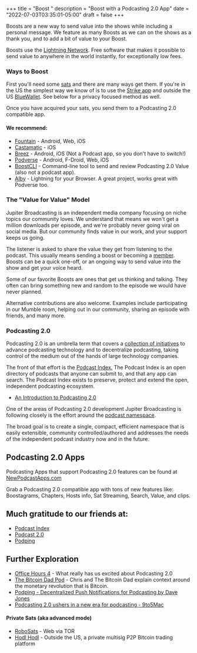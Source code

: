 +++
title = "Boost "
description = "Boost with a Podcasting 2.0 App"
date = "2022-07-03T03:35:01-05:00"
draft = false
+++

Boosts are a new way to send value into the shows while including a personal message. We feature as many Boosts as we can on the shows as a thank you, and to add a bit of value to your Boost.

Boosts use the [Lightning Network](https://lightning.network/). Free software that makes it possible to send value to anywhere in the world instantly, for exceptionally low fees.

### Ways to Boost

First you'll need some [sats](https://en.bitcoin.it/wiki/Satoshi_(unit)) and there are many ways get them. If you're in the US the simplest way we know of is to use the [Strike app](https://strike.me/) and outside the US [BlueWallet](https://bluewallet.io/). See below for a privacy focused method as well.

Once you have acquired your sats, you send them to a Podcasting 2.0 compatible app.

#### We recommend:
* [Fountain](https://www.fountain.fm/) - Android, Web, iOS
* [Castamatic](https://castamatic.com/) - iOS
* [Breez](https://breez.technology/) - Android, iOS (Not a Podcast app, so you don't have to switch!)
* [Podverse](https://podverse.fm/) - Android, F-Droid, Web, iOS
* [BoostCLI](https://github.com/valcanobacon/BoostCLI) - Command-line tool to send and review Podcasting 2.0 Value (also not a podcast app).
* [Alby](https://getalby.com/) - Lightning for your Browser. A great project, works great with Podverse too.


### The "Value for Value" Model

Jupiter Broadcasting is an independent media company focusing on niche topics our community loves. We understand that means we won't get a million downloads per episode, and we're probably never going viral on social media. But our community finds value in our work, and your support keeps us going.

The listener is asked to share the value they get from listening to the podcast. This usually means sending a boost or becoming a [member](https://jupiterbroadcasting.net/membership/). Boosts can be a quick one-off, or an ongoing way to send value into the show and get your voice heard. 

Some of our favorite Boosts are ones that get us thinking and talking. They often can bring something new and random to the episode we would have never planned.

Alternative contributions are also welcome. Examples include participating in our Mumble room, helping out in our community, sharing an episode with friends, and many more. 


### Podcasting 2.0

Podcasting 2.0 is an umbrella term that covers a [collection of initiatives](https://github.com/Podcastindex-org) to advance podcasting technology and to decentralize podcasting, taking control of the medium out of the hands of large technology companies.

The front of that effort is the [Podcast Index.](https://podcastindex.org/) The Podcast Index is an open directory of podcasts that anyone can submit to, and that any app can search. The Podcast Index exists to preserve, protect and extend the open, independent podcasting ecosystem.


+ [An Introduction to Podcasting 2.0](https://medium.com/@everywheretrip/an-introduction-to-podcasting-2-0-3c4f61ea17f4)

One of the areas of Podcasting 2.0 development Jupiter Broadcasting is following closely is the effort around the [podcast namespace](https://github.com/Podcastindex-org/podcast-namespace).

The broad goal is to create a single, compact, efficient namespace that is easily extensible, community controlled/authored and addresses the needs of the independent podcast industry now and in the future.

## Podcasting 2.0 Apps

Podcasting Apps that support Podcasting 2.0 features can be found at [NewPodcastApps.com](https://podcastindex.org/apps?appTypes=app&elements=Value)

Grab a Podcasting 2.0 compatible app with tons of new features like: Boostagrams, Chapters, Hosts info, Sat Streaming, Search, Value, and clips.


## Much gratitude to our friends at:
* [Podcast Index](https://podcastindex.org/)
* [Podcast 2.0](https://podcastindex.org/podcast/920666)
* [Podping](https://podping.org/)


## Further Exploration
* [Office Hours 4](https://www.officehours.hair/4) - What really has us excited about Podcasting 2.0
* [The Bitcoin Dad Pod](https://bitcoindadpod.fireside.fm/) - Chris and The Bitcoin Dad explain context around the monetary revolution that is Bitcoin.
* [Podping - Decentralized Push Notifications for Podcasting by Dave Jones](https://podcasting20.substack.com/p/podping)
* [Podcasting 2.0 ushers in a new era for podcasting - 9to5Mac](https://9to5mac.com/2022/06/26/podcasting-2-0/)

#### Private Sats (aka advanced mode)

+ [RoboSats](https://github.com/Reckless-Satoshi/robosats) - Web via TOR
+ [Hodl Hodl](https://hodlhodl.com/) -  Outside the US, a private multisig P2P Bitcoin trading platform
